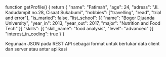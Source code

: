 # 
function getProfile() {
    return {
        "name": "Fatimah",
        "age": 24,
        "adress": "Jl. Kadudampit no.28, Cisaat Sukabumi",
        "hobbies": ["travelling", "read", "trial and error"],
        "is_maried": false,
        "list_school": [{
            "name": "Bogor Djuanda University",
            "year_in": 2013,
            "year_out": 2017,
            "major": "Nutrition and Food Tech"
        }]
        "skills": [{
            "skill_name": "food analysis",
            "level": "advanced"
        }]
        "interest_in_coding": true
    }
}


Kegunaan JSON pada REST API sebagai format untuk bertukar data client dan server atau antar aplikasi
